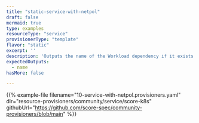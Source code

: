```yaml
---
title: "static-service-with-netpol"
draft: false
mermaid: true
type: examples
resourceType: "service"
provisionerType: "template"
flavor: "static"
excerpt: ''
description: 'Outputs the name of the Workload dependency if it exists in the list of Workloads, and generate NetworkPolicies between them.'
expectedOutputs: 
  - name
hasMore: false

---
```


{{% example-file filename="10-service-with-netpol.provisioners.yaml" dir="resource-provisioners/community/service/score-k8s" githubUrl="https://github.com/score-spec/community-provisioners/blob/main" %}}
